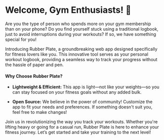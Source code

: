 # **Welcome, Gym Enthusiasts! 💪**

Are you the type of person who spends more on your gym membership than on your phone? Do you find yourself stuck using a traditional logbook, just to avoid interruptions during your workouts? If so, we have something special for you!

Introducing Rubber Plate, a groundbreaking web app designed specifically for fitness lovers like you. This innovative tool serves as your personal workout logbook, providing a seamless way to track your progress without the hassle of paper and pen.

#### Why Choose Rubber Plate?

* **Lightweight & Efficient:** This app is light—not like your weights—so you can stay focused on your fitness goals without any added bulk.

* **Open Source:** We believe in the power of community! Customize the app to fit your needs and preferences. If something doesn't suit you, feel free to make changes!



Join us in revolutionizing the way you track your workouts. Whether you're lifting heavy or going for a casual run, Rubber Plate is here to enhance your fitness journey. Let’s get started and take your training to the next level!

